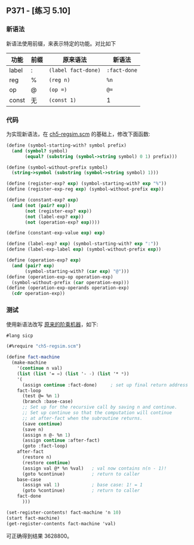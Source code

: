 ## P371 - [练习 5.10]

### 新语法

新语法使用前缀，来表示特定的功能。对比如下

| 功能   | 前缀  | 原来语法              | 新语法         |
|-------|------|----------------------|----------------|
| label | :    | `(label fact-done)`  | `:fact-done`   |
| reg   | %    | `(reg n)`            | `%n`           |
| op    | @    | `(op =)`             | `@=`           |
| const | 无   | `(const 1)`          | 1             |

### 代码

为实现新语法，在 [ch5-regsim.scm](./ch5-regsim.scm) 的基础上，修改下面函数:

``` Scheme
(define (symbol-starting-with? symbol prefix)
  (and (symbol? symbol)
       (equal? (substring (symbol->string symbol) 0 1) prefix)))

(define (symbol-without-prefix symbol)
  (string->symbol (substring (symbol->string symbol) 1)))

(define (register-exp? exp) (symbol-starting-with? exp "%"))
(define (register-exp-reg exp) (symbol-without-prefix exp))

(define (constant-exp? exp) 
  (and (not (pair? exp))
       (not (register-exp? exp))
       (not (label-exp? exp))
       (not (operation-exp? exp))))

(define (constant-exp-value exp) exp)

(define (label-exp? exp) (symbol-starting-with? exp ":"))
(define (label-exp-label exp) (symbol-without-prefix exp))

(define (operation-exp? exp) 
  (and (pair? exp) 
       (symbol-starting-with? (car exp) "@")))
(define (operation-exp-op operation-exp) 
  (symbol-without-prefix (car operation-exp)))
(define (operation-exp-operands operation-exp) 
  (cdr operation-exp))
```

### 测试

使用新语法改写 [原来的阶乘机器](./fact-machine.scm)，如下:

``` Scheme
#lang sicp

(#%require "ch5-regsim.scm")

(define fact-machine
  (make-machine
    '(continue n val)
    (list (list '= =) (list '- -) (list '* *))
    '(
      (assign continue :fact-done)     ; set up final return address
    fact-loop
      (test @= %n 1)
      (branch :base-case)
      ;; Set up for the recursive call by saving n and continue.
      ;; Set up continue so that the computation will continue
      ;; at after-fact when the subroutine returns.
      (save continue)
      (save n)
      (assign n @- %n 1)
      (assign continue :after-fact)
      (goto :fact-loop)
    after-fact
      (restore n)
      (restore continue)
      (assign val @* %n %val)   ; val now contains n(n - 1)!
      (goto %continue)          ; return to caller
    base-case
      (assign val 1)            ; base case: 1! = 1
      (goto %continue)          ; return to caller
    fact-done
      )))

(set-register-contents! fact-machine 'n 10)
(start fact-machine)
(get-register-contents fact-machine 'val)
```
可正确得到结果 3628800。

